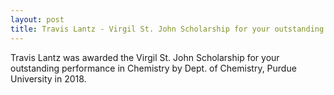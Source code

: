 ```yaml
---
layout: post
title: Travis Lantz - Virgil St. John Scholarship for your outstanding performance in Chemistry
---
```

Travis Lantz was awarded the Virgil St. John Scholarship for your outstanding performance in Chemistry by Dept. of Chemistry, Purdue University in 2018.
